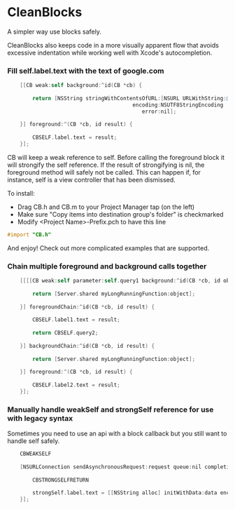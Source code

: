 CleanBlocks
===========

A simpler way use blocks safely.

CleanBlocks also keeps code in a more visually apparent flow that avoids excessive indentation while working well with Xcode's autocompletion.

### Fill self.label.text with the text of google.com

```objective-c
    [[CB weak:self background:^id(CB *cb) {
        
        return [NSString stringWithContentsOfURL:[NSURL URLWithString:@"google.com"]
                                        encoding:NSUTF8StringEncoding
                                           error:nil];
        
    }] foreground:^(CB *cb, id result) {
        
        CBSELF.label.text = result;
    }];
```

CB will keep a weak reference to self. Before calling the foreground block it will strongify the self reference. If the result of strongifying is nil, the foreground method will safely not be called. This can happen if, for instance, self is a view controller that has been dismissed.

To install:
- Drag CB.h and CB.m to your Project Manager tap (on the left)
- Make sure "Copy items into destination group's folder" is checkmarked
- Modify &lt;Project Name&gt;-Prefix.pch to have this line
```objective-c
#import "CB.h"
```

And enjoy! Check out more complicated examples that are supported.

### Chain multiple foreground and background calls together

```objective-c
    [[[[CB weak:self parameter:self.query1 background:^id(CB *cb, id object) {
        
        return [Server.shared myLongRunningFunction:object];
        
    }] foregroundChain:^id(CB *cb, id result) {
        
        CBSELF.label1.text = result;
        
        return CBSELF.query2;
        
    }] backgroundChain:^id(CB *cb, id result) {
        
        return [Server.shared myLongRunningFunction:object];
        
    }] foreground:^(CB *cb, id result) {
        
        CBSELF.label2.text = result;
    }];
```

### Manually handle weakSelf and strongSelf reference for use with legacy syntax

Sometimes you need to use an api with a block callback but you still want to handle self safely.

```objective-c
    CBWEAKSELF
    
    [NSURLConnection sendAsynchronousRequest:request queue:nil completionHandler:^(NSURLResponse *response, NSData *data, NSError *connectionError) {
        
        CBSTRONGSELFRETURN
        
        strongSelf.label.text = [[NSString alloc] initWithData:data encoding:NSUTF8StringEncoding];
    }];
```
